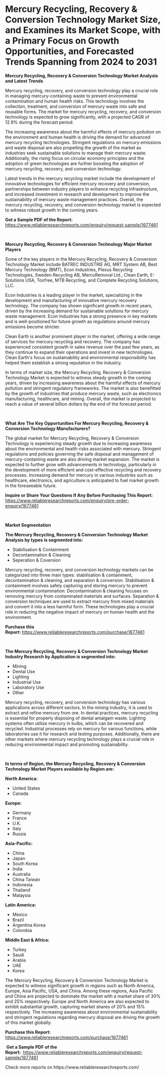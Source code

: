 <p><h1>Mercury Recycling, Recovery & Conversion Technology Market Size, and Examines its Market Scope, with a Primary Focus on Growth Opportunities, and Forecasted Trends Spanning from 2024 to 2031</h1></p><p><strong>Mercury Recycling, Recovery & Conversion Technology Market Analysis and Latest Trends</strong></p>
<p><p>Mercury recycling, recovery, and conversion technology play a crucial role in managing mercury-containing waste to prevent environmental contamination and human health risks. This technology involves the collection, treatment, and conversion of mercury waste into safe and reusable forms. The market for mercury recycling, recovery, and conversion technology is expected to grow significantly, with a projected CAGR of 12.9% during the forecast period.</p><p>The increasing awareness about the harmful effects of mercury pollution on the environment and human health is driving the demand for advanced mercury recycling technologies. Stringent regulations on mercury emissions and waste disposal are also propelling the growth of the market as industries seek sustainable solutions to manage their mercury waste. Additionally, the rising focus on circular economy principles and the adoption of green technologies are further boosting the adoption of mercury recycling, recovery, and conversion technology.</p><p>Latest trends in the mercury recycling market include the development of innovative technologies for efficient mercury recovery and conversion, partnerships between industry players to enhance recycling infrastructure, and increased investment in research and development to improve the sustainability of mercury waste management practices. Overall, the mercury recycling, recovery, and conversion technology market is expected to witness robust growth in the coming years.</p></p>
<p><strong>Get a Sample PDF of the Report:&nbsp;</strong> <a href="https://www.reliableresearchreports.com/enquiry/request-sample/1677461">https://www.reliableresearchreports.com/enquiry/request-sample/1677461</a></p>
<p>&nbsp;</p>
<p><strong>Mercury Recycling, Recovery & Conversion Technology Major Market Players</strong></p>
<p><p>Some of the key players in the Mercury Recycling, Recovery & Conversion Technology Market include BATREC INDUSTRIE AG, MRT System AB, Best Mercury Technology (BMT), Econ Industries, Plexus Recycling Technologies, Sweden Recycling AB, MercuRemoval Ltd., Clean Earth, E-Solutions USA, Toxfree, MTB Recycling, and Complete Recycling Solutions, LLC.</p><p>Econ Industries is a leading player in the market, specializing in the development and manufacturing of innovative mercury recovery technology. The company has shown significant growth in recent years, driven by the increasing demand for sustainable solutions for mercury waste management. Econ Industries has a strong presence in key markets and is well-positioned for future growth as regulations around mercury emissions become stricter.</p><p>Clean Earth is another prominent player in the market, offering a wide range of services for mercury recycling and recovery. The company has experienced consistent growth in sales revenue over the past few years, as they continue to expand their operations and invest in new technologies. Clean Earth's focus on sustainability and environmental responsibility has helped them establish a strong reputation in the industry.</p><p>In terms of market size, the Mercury Recycling, Recovery & Conversion Technology Market is expected to witness steady growth in the coming years, driven by increasing awareness about the harmful effects of mercury pollution and stringent regulatory frameworks. The market is also benefitted by the growth of industries that produce mercury waste, such as electronics manufacturing, healthcare, and mining. Overall, the market is projected to reach a value of several billion dollars by the end of the forecast period.</p></p>
<p>&nbsp;</p>
<p><strong>What Are The Key Opportunities For Mercury Recycling, Recovery & Conversion Technology Manufacturers?</strong></p>
<p><p>The global market for Mercury Recycling, Recovery & Conversion Technology is experiencing steady growth due to increasing awareness about the environmental and health risks associated with mercury. Stringent regulations and policies governing the safe disposal and management of mercury-containing waste are also driving market expansion. The market is expected to further grow with advancements in technology, particularly in the development of more efficient and cost-effective recycling and recovery processes. Increasing demand for mercury in various industries such as healthcare, electronics, and agriculture is anticipated to fuel market growth in the foreseeable future.</p></p>
<p><strong>Inquire or Share Your Questions If Any Before Purchasing This Report:</strong> <a href="https://www.reliableresearchreports.com/enquiry/pre-order-enquiry/1677461">https://www.reliableresearchreports.com/enquiry/pre-order-enquiry/1677461</a></p>
<p>&nbsp;</p>
<p><strong>Market Segmentation</strong></p>
<p><strong>The Mercury Recycling, Recovery & Conversion Technology Market Analysis by types is segmented into:</strong></p>
<p><ul><li>Stabilisation & Containment</li><li>Decontamination & Cleaning</li><li>Seperation & Coversion</li></ul></p>
<p><p>Mercury recycling, recovery, and conversion technology markets can be categorized into three main types: stabilisation & containment, decontamination & cleaning, and separation & conversion. Stabilisation & containment involves safely capturing and storing mercury to prevent environmental contamination. Decontamination & cleaning focuses on removing mercury from contaminated materials and surfaces. Separation & conversion techniques are used to extract mercury from mixed materials and convert it into a less harmful form. These technologies play a crucial role in reducing the negative impact of mercury on human health and the environment.</p></p>
<p><strong>Purchase this Report:&nbsp;</strong><a href="https://www.reliableresearchreports.com/purchase/1677461">https://www.reliableresearchreports.com/purchase/1677461</a></p>
<p>&nbsp;</p>
<p><strong>The Mercury Recycling, Recovery & Conversion Technology Market Industry Research by Application is segmented into:</strong></p>
<p><ul><li>Mining</li><li>Dental Use</li><li>Lighting</li><li>Industrial Use</li><li>Laboratory Use</li><li>Other</li></ul></p>
<p><p>Mercury recycling, recovery, and conversion technology has various applications across different sectors. In the mining industry, it is used to extract and refine mercury from ore. In dental practices, mercury recycling is essential for properly disposing of dental amalgam waste. Lighting systems often utilize mercury in bulbs, which can be recovered and recycled. Industrial processes rely on mercury for various functions, while laboratories use it for research and testing purposes. Additionally, there are other markets where mercury recycling technology plays a crucial role in reducing environmental impact and promoting sustainability.</p></p>
<p>&nbsp;</p>
<p><strong>In terms of Region, the Mercury Recycling, Recovery & Conversion Technology Market Players available by Region are:</strong></p>
<p>
    <p> <strong> North America: </strong>
        <ul>
            <li>United States</li>
            <li>Canada</li>
        </ul>
        </p> 
    <p> <strong> Europe: </strong>
        <ul>
            <li>Germany</li>
            <li>France</li>
            <li>U.K.</li>
            <li>Italy</li>
            <li>Russia</li>
        </ul>
        </p> 
    <p> <strong> Asia-Pacific: </strong>
        <ul>
            <li>China</li>
            <li>Japan</li>
            <li>South Korea</li>
            <li>India</li>
            <li>Australia</li>
            <li>China Taiwan</li>
            <li>Indonesia</li>
            <li>Thailand</li>
            <li>Malaysia</li>
        </ul>
        </p> 
    <p> <strong> Latin America: </strong>
        <ul>
            <li>Mexico</li>
            <li>Brazil</li>
            <li>Argentina Korea</li>
            <li>Colombia</li>
        </ul>
        </p> 
    <p> <strong> Middle East & Africa: </strong>
        <ul>
            <li>Turkey</li>
            <li>Saudi</li>
            <li>Arabia</li>
            <li>UAE</li>
            <li>Korea</li>
        </ul>
    </p>
    </p>
<p><p>The Mercury Recycling, Recovery & Conversion Technology Market is expected to witness significant growth in regions such as North America, Europe, Asia Pacific, USA, and China. Among these regions, Asia Pacific and China are projected to dominate the market with a market share of 30% and 25% respectively. Europe and North America are also expected to exhibit substantial growth, capturing market shares of 20% and 15% respectively. The increasing awareness about environmental sustainability and stringent regulations regarding mercury disposal are driving the growth of this market globally.</p></p>
<p><strong>Purchase this Report: </strong><a href="https://www.reliableresearchreports.com/purchase/1677461">https://www.reliableresearchreports.com/purchase/1677461</a></p>
<p>&nbsp;<strong>Get a Sample PDF of the Report:&nbsp;&nbsp;</strong><a href="https://www.reliableresearchreports.com/enquiry/request-sample/1677461">https://www.reliableresearchreports.com/enquiry/request-sample/1677461</a></p>
<p><strong></strong></p>
<p>Check more reports on https://www.reliableresearchreports.com/</p>